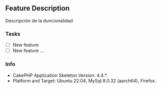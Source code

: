 ## Feature Description
Descripción de la duncionalidad

### Tasks

* [ ] New feature
* [ ] New feature
...

### Info
* CakePHP Application Skeleton Version: 4.4.*.
* Platform and Target: Ubuntu 22.04, MySql 8.0.32 (aarch64), Firefox.